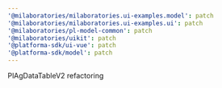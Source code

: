 ```yaml
---
'@milaboratories/milaboratories.ui-examples.model': patch
'@milaboratories/milaboratories.ui-examples.ui': patch
'@milaboratories/pl-model-common': patch
'@milaboratories/uikit': patch
'@platforma-sdk/ui-vue': patch
'@platforma-sdk/model': patch
---
```


PlAgDataTableV2 refactoring
